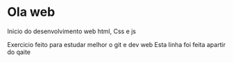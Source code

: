 # Ola web
 Inicio do desenvolvimento web html, Css e js

Exercicio feito para estudar melhor o git e dev web 
Esta linha foi feita apartir do qaite
